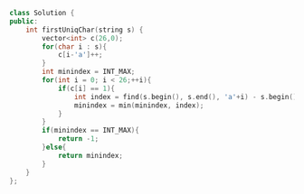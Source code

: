<!--
 * @Author: your name
 * @Date: 2020-12-23 14:14:34
 * @LastEditTime: 2020-12-23 14:15:05
 * @LastEditors: Please set LastEditors
 * @Description: In User Settings Edit
 * @FilePath: /projects/leetcode/387. 字符串中的第一个唯一字符.md
-->
```c++
class Solution {
public:
    int firstUniqChar(string s) {
        vector<int> c(26,0);
        for(char i : s){
            c[i-'a']++;
        }
        int minindex = INT_MAX;
        for(int i = 0; i < 26;++i){
            if(c[i] == 1){
                int index = find(s.begin(), s.end(), 'a'+i) - s.begin();
                minindex = min(minindex, index);
            }
        }
        if(minindex == INT_MAX){
            return -1;
        }else{
            return minindex;
        }
    }
};
```